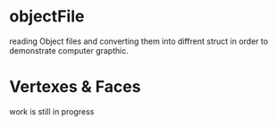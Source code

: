 # objectFile
reading Object files and converting them into diffrent struct in order to demonstrate computer grapthic.
# Vertexes & Faces
  work is still in progress
